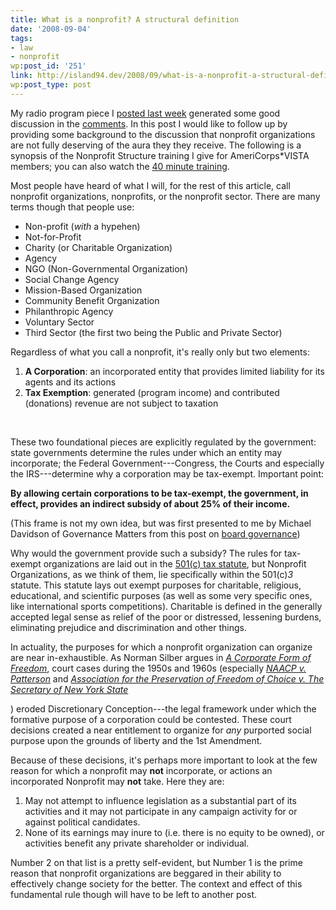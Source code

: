 ```yaml
---
title: What is a nonprofit? A structural definition
date: '2008-09-04'
tags:
- law
- nonprofit
wp:post_id: '251'
link: http://island94.dev/2008/09/what-is-a-nonprofit-a-structural-definition/
wp:post_type: post
---
```


My radio program piece I <a href="http://island94.org/articles/radio-ga-ga-2-role-nonprofits-constructing-better-world">posted last week</a> generated some good discussion in the <a href="http://island94.org/articles/radio-ga-ga-2-role-nonprofits-constructing-better-world?#comments">comments</a>. In this post I would like to follow up by providing some background to the discussion that nonprofit organizations are not fully deserving of the aura they they receive. The following is a synopsis of the Nonprofit Structure training I give for AmeriCorps*VISTA members; you can also watch the <a href="http://ctcvista.org/node/1334">40 minute training</a>.

Most people have heard of what I will, for the rest of this article, call nonprofit organizations, nonprofits, or the nonprofit sector. There are many terms though that people use:
<ul>
	<li>Non-profit (<em>with</em> a hypehen)</li>
	<li>Not-for-Profit</li>
	<li>Charity (or Charitable Organization)</li>
	<li>Agency</li>
	<li>NGO (Non-Governmental Organization)</li>
	<li>Social Change Agency</li>
	<li>Mission-Based Organization</li>
	<li>Community Benefit Organization</li>
	<li>Philanthropic Agency</li>
	<li>Voluntary Sector</li>
	<li>Third Sector (the first two being the Public and Private Sector)</li>
</ul>
Regardless of what you call a nonprofit, it's really only but two elements:
<ol>
	<li><strong>A Corporation</strong>: an incorporated entity that provides limited liability for its agents and its actions</li>
	<li><strong>Tax Exemption</strong>: generated (program income) and contributed (donations) revenue are not subject to taxation</li>
</ol>
&nbsp;

These two foundational pieces are explicitly regulated by the government: state governments determine the rules under which an entity may incorporate; the Federal Government---Congress, the Courts and especially the IRS---determine why a corporation may be tax-exempt. Important point:

<strong>By allowing certain corporations to be tax-exempt, the government, in effect, provides an indirect subsidy of about 25% of their income.</strong>

(This frame is not my own idea, but was first presented to me by Michael Davidson of Governance Matters from this post on <a href="http://island94.org/articles/nonprofit-board-management-governance-and-advice">board governance</a>)

Why would the government provide such a subsidy? The rules for tax-exempt organizations are laid out in the <a href="http://en.wikipedia.org/wiki/501(c)">501(c) tax statute</a>, but Nonprofit Organizations, as we think of them, lie specifically within the 501(c)<em>3</em> statute. This statute lays out exempt purposes for charitable, religious, educational, and scientific purposes (as well as some very specific ones, like international sports competitions). Charitable is defined in the generally accepted legal sense as relief of the poor or distressed, lessening burdens, eliminating prejudice and discrimination and other things.

In actuality, the purposes for which a nonprofit organization can organize are near in-exhaustible. As Norman Silber argues in <em><a href="http://books.google.com/books?id=1OuEGu-Ua6wC">A Corporate Form of Freedom</a></em>, court cases during the 1950s and 1960s (especially <em><a href="http://en.wikipedia.org/wiki/National_Association_for_the_Advancement_of_Colored_People_v._Alabama">NAACP v. Patterson</a></em> and <em><a href="http://bulk.resource.org/courts.gov/c/F2/299/299.F2d.212.228.27279_1.html">Association for the Preservation of Freedom of Choice v. The Secretary of New York State</a></em>

<em></em>) eroded Discretionary Conception---the legal framework under which the formative purpose of a corporation could be contested. These court decisions created a near entitlement to organize for <em>any</em> purported social purpose upon the grounds of liberty and the 1st Amendment.

Because of these decisions, it's perhaps more important to look at the few reason for which a nonprofit may <strong>not</strong> incorporate, or actions an incorporated Nonprofit may <strong>not</strong> take. Here they are:
<ol>
	<li>May not attempt to influence legislation as a substantial part of its activities and it may not participate in any campaign activity for or against political candidates.</li>
	<li>None of its earnings may inure to (i.e. there is no equity to be owned), or activities benefit any private shareholder or individual.</li>
</ol>
Number 2 on that list is a pretty self-evident, but Number 1 is the prime reason that nonprofit organizations are beggared in their ability to effectively change society for the better. The context and effect of this fundamental rule though will have to be left to another post.
